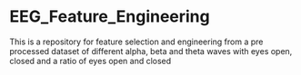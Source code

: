 # EEG_Feature_Engineering
This is a repository for feature selection and engineering from a pre processed dataset of different alpha, beta and theta waves with eyes open, closed and a ratio of eyes open and closed

